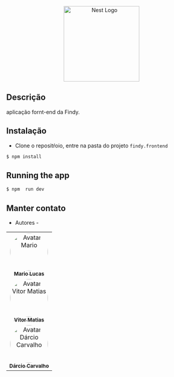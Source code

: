 <p align="center">
  <img src="https://user-images.githubusercontent.com/42968718/221377086-f6a956a1-61a1-4cd6-a52e-3aae7c5dab09.jpg" width="200" alt="Nest Logo" />
</p>

## Descrição

aplicação fornt-end da Findy.

## Instalação

- Clone o repositŕoio, entre na pasta do projeto `findy.frontend`

```bash
$ npm install
```

## Running the app

````bash
$ npm  run dev
````

## Manter contato

- Autores -
<table>
     <tr>
       <td align="center">
         <a href="https://github.com/MarioLucas0"
           ><img
             style="border-radius: 50%"
             src="https://avatars.githubusercontent.com/u/100689099?v=4"
             width="100px;"
             alt="Avatar Mario"
           /><br /><sub><b>Mario Lucas</b></sub></a
         >
       </td>
       </tr>
  <tr>
       <td align="center">
         <a href="https://github.com/VMatiasDev"
           ><img
             style="border-radius: 50%"
             src="https://avatars.githubusercontent.com/u/109880266?v=4"
             width="100px;"
             alt="Avatar Vitor Matias"
           /><br /><sub><b>Vitor Matias</b></sub></a
         >
       </td>
     </tr>
     <tr>
       <td align="center">
         <a href="https://github.com/DarcioCarvalho"
           ><img
             style="border-radius: 50%"
             src="https://avatars.githubusercontent.com/u/48179708?v=4"
             width="100px;"
             alt="Avatar Dárcio Carvalho"
           /><br /><sub><b>Dárcio Carvalho</b></sub></a
         >
       </td>
     </tr>
   </table>
